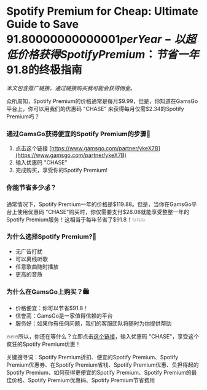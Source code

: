 # Spotify Premium for Cheap: Ultimate Guide to Save $91.80000000000001 per Year - 以超低价格获得Spotify Premium：节省一年$91.8的终极指南

*本文包含推广链接，通过链接购买我可能会获得佣金。*

众所周知，Spotify Premium的价格通常是每月$9.99，但是，你知道在GamsGo平台上，你可以用我们的优惠码 "CHASE" 来获得每月仅需$2.34的Spotify Premium吗？

### 通过GamsGo获得便宜的Spotify Premium的步骤👣

1. 点击这个链接 [https://www.gamsgo.com/partner/ykeX7B](https://www.gamsgo.com/partner/ykeX7B)
2. 输入优惠码 "CHASE"
3. 完成购买，享受你的Spotify Premium!

### 你能节省多少💰？

通常情况下，Spotify Premium一年的价格是$119.88。但是，当你在GamsGo平台上使用优惠码 "CHASE"购买时，你仅需要支付$28.08就能享受整整一年的Spotify Premium服务！这相当于每年节省了$91.8！💥💥💥

### 为什么选择Spotify Premium?🎵

- 无广告打扰
- 可以离线听歌
- 任意歌曲随时播放
- 更高的音质

### 为什么在GamsGo上购买？🛍️

- 价格便宜：你可以节省$91.8！
- 信誉高：GamsGo是一家值得信赖的平台
- 服务好：如果你有任何问题，我们的客服团队将随时为你提供帮助

🔥🔥🔥所以，你还在等什么？立即点击[这个链接](https://www.gamsgo.com/partner/ykeX7B)，输入优惠码 "CHASE"，享受这个疯狂的Spotify Premium优惠！

关键搜寻词：Spotify Premium折扣、便宜的Spotify Premium、Spotify Premium优惠券、在Spotify Premium省钱、Spotify Premium优惠、负担得起的Spotify Premium、如何获得更便宜的Spotify Premium、Spotify Premium的最佳价格、Spotify Premium优惠码、Spotify Premium节省费用
